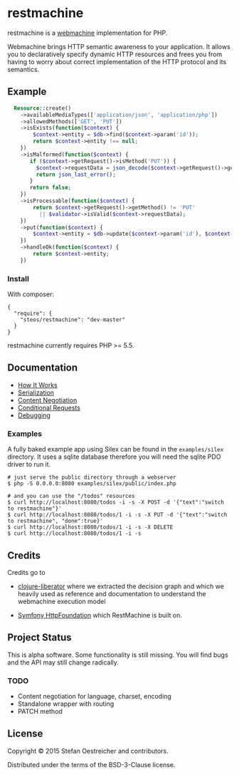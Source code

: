 # restmachine

restmachine is a [webmachine](https://github.com/basho/webmachine) implementation for PHP.

Webmachine brings HTTP semantic awareness to your application. It allows you to declaratively
specify dynamic HTTP resources and frees you from having to worry about correct implementation of
the HTTP protocol and its semantics.

## Example

```php
  Resource::create()
    ->availableMediaTypes(['application/json', 'application/php'])
    ->allowedMethods(['GET', 'PUT'])
    ->isExists(function($context) {
        $context->entity = $db->find($context->param('id'));
        return $context->entity !== null;
    })
    ->isMalformed(function($context) {
       if ($context->getRequest()->isMethod('PUT')) {
         $context->requestData = json_decode($context->getRequest()->getBody());
         return json_last_error();
       }
       return false;
    })
    ->isProcessable(function($context) {
        return $context->getRequest()->getMethod() != 'PUT'
          || $validator->isValid($context->requestData);
    })
    ->put(function($context) {
        $context->entity = $db->update($context->param('id'), $context->requestData);
    })
    ->handleOk(function($context) {
        return $context->entity;
    })
```

### Install

With composer:

```
{
  "require": {
    "steos/restmachine": "dev-master"
  }
}
```

restmachine currently requires PHP >= 5.5.

## Documentation

- [How It Works](doc/how-it-works.md)
- [Serialization](doc/serialization.md)
- [Content Negotiation](doc/content-negotiation.md)
- [Conditional Requests](doc/conditional-requests.md)
- [Debugging](doc/debugging.md)

### Examples

A fully baked example app using Silex can be found in the `examples/silex` directory.
It uses a sqlite database therefore you will need the sqlite PDO driver to run it.

```
# just serve the public directory through a webserver
$ php -S 0.0.0.0:8080 examples/silex/public/index.php

# and you can use the "/todos" resources
$ curl http://localhost:8080/todos -i -s -X POST -d '{"text":"switch to restmachine"}'
$ curl http://localhost:8080/todos/1 -i -s -X PUT -d '{"text":"switch to restmachine", "done":true}'
$ curl http://localhost:8080/todos/1 -i -s -X DELETE
$ curl http://localhost:8080/todos/1 -i -s

```

## Credits

Credits go to

- [clojure-liberator](http://clojure-liberator.github.io/liberator/)
  where we extracted the decision graph and which we heavily used as reference and documentation to understand the webmachine execution model

- [Symfony HttpFoundation](https://github.com/symfony/HttpFoundation)
  which RestMachine is built on.
   
## Project Status

This is alpha software. Some functionality is still missing.
You will find bugs and the API may still change radically.

### TODO

- Content negotiation for language, charset, encoding
- Standalone wrapper with routing
- PATCH method

## License

Copyright © 2015 Stefan Oestreicher and contributors.

Distributed under the terms of the BSD-3-Clause license.
